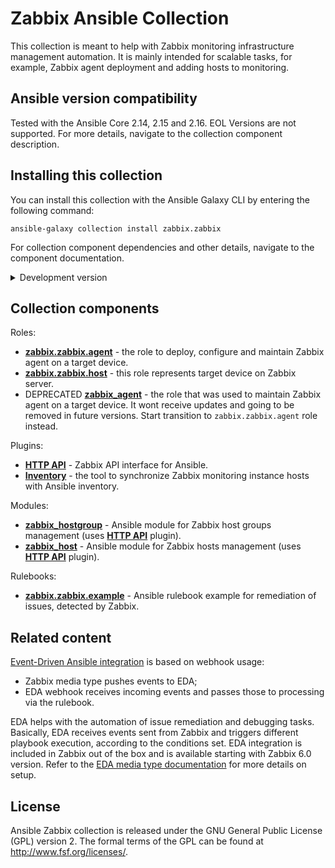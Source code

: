# Zabbix Ansible Collection

This collection is meant to help with Zabbix monitoring infrastructure management automation.
It is mainly intended for scalable tasks, for example, Zabbix agent deployment and adding hosts to monitoring.


## Ansible version compatibility

Tested with the Ansible Core 2.14, 2.15 and 2.16. EOL Versions are not supported. For more details, navigate to the collection component description.


## Installing this collection

You can install this collection with the Ansible Galaxy CLI by entering the following command:

    ansible-galaxy collection install zabbix.zabbix

For collection component dependencies and other details, navigate to the component documentation.

<details>
  <summary>Development version</summary>
  Latest development version. Do not use it in production environment.

    ansible-galaxy collection install git+https://github.com/zabbix/ansible-collection.git

</details>


## Collection components

Roles:
  - [**zabbix.zabbix.agent**](https://github.com/zabbix/ansible-collection/blob/main/roles/agent/README.md) - the role to deploy, configure and maintain Zabbix agent on a target device.
  - [**zabbix.zabbix.host**](https://github.com/zabbix/ansible-collection/blob/main/roles/host/README.md) - this role represents target device on Zabbix server.
  - DEPRECATED [**zabbix_agent**](https://github.com/zabbix/ansible-collection/blob/main/roles/zabbix_agent/README.md) - the role that was used to maintain Zabbix agent on a target device. It wont receive updates and going to be removed in future versions. Start transition to `zabbix.zabbix.agent` role instead.

Plugins:
  - [**HTTP API**](https://github.com/zabbix/ansible-collection/blob/main/plugins/README.md#http-api-plugin) - Zabbix API interface for Ansible.
  - [**Inventory**](https://github.com/zabbix/ansible-collection/blob/main/plugins/README.md#inventory-plugin) - the tool to synchronize Zabbix monitoring instance hosts with Ansible inventory.

Modules:
  - [**zabbix_hostgroup**](https://github.com/zabbix/ansible-collection/blob/main/plugins/README.md#hostgroup-module) - Ansible module for Zabbix host groups management (uses [**HTTP API**](https://github.com/zabbix/ansible-collection/blob/main/plugins/README.md#http-api-plugin) plugin).
  - [**zabbix_host**](https://github.com/zabbix/ansible-collection/blob/main/plugins/README.md#host-module) - Ansible module for Zabbix hosts management (uses [**HTTP API**](https://github.com/zabbix/ansible-collection/blob/main/plugins/README.md#http-api-plugin) plugin).

Rulebooks:
  - [**zabbix.zabbix.example**](https://github.com/zabbix/ansible-collection/blob/main/extensions/eda/rulebooks) - Ansible rulebook example for remediation of issues, detected by Zabbix.

## Related content

[Event-Driven Ansible integration](https://www.zabbix.com/integrations/ansible#event_driven_ansible) is based on webhook usage:
  - Zabbix media type pushes events to EDA;
  - EDA webhook receives incoming events and passes those to processing via the rulebook.

EDA helps with the automation of issue remediation and debugging tasks. Basically, EDA receives events sent from Zabbix and triggers different playbook execution, according to the conditions set.
EDA integration is included in Zabbix out of the box and is available starting with Zabbix 6.0 version. Refer to the [EDA media type documentation](https://www.zabbix.com/integrations/ansible#event_driven_ansible) for more details on setup.

## License

Ansible Zabbix collection is released under the GNU General Public License (GPL) version 2. The formal terms of the GPL can be found at http://www.fsf.org/licenses/.